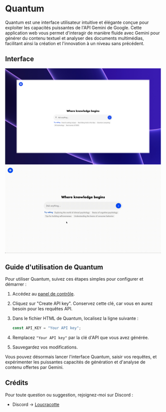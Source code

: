 # Quantum

Quantum est une interface utilisateur intuitive et élégante conçue pour exploiter les capacités puissantes de l'API Gemini de Google. Cette application web vous permet d'interagir de manière fluide avec Gemini pour générer du contenu textuel et analyser des documents multimédias, facilitant ainsi la création et l'innovation à un niveau sans précédent.

## Interface

![Quantum Interface](./media/interface.jpeg)
![Quantum Interface](./media/Quantum.gif)

## Guide d'utilisation de Quantum

Pour utiliser Quantum, suivez ces étapes simples pour configurer et démarrer :

1. Accédez au [panel de contrôle](https://aistudio.google.com/app/apikey).
2. Cliquez sur "Create API key". Conservez cette clé, car vous en aurez besoin pour les requêtes API.
3. Dans le fichier HTML de Quantum, localisez la ligne suivante :

    ```javascript
    const API_KEY = "Your API key";
    ```

4. Remplacez `"Your API key"` par la clé d'API que vous avez générée.
5. Sauvegardez vos modifications.

Vous pouvez désormais lancer l'interface Quantum, saisir vos requêtes, et expérimenter les puissantes capacités de génération et d'analyse de contenu offertes par Gemini.

## Crédits

Pour toute question ou suggestion, rejoignez-moi sur Discord :

- Discord -> [Loucracotte](https://discord.gg/loucracotte/)